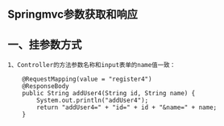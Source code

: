 Springmvc参数获取和响应
----------


一、挂参数方式
-------------------

    1、Controller的方法参数名称和input表单的name值一致：
   
   ```
       @RequestMapping(value = "register4")
       @ResponseBody
       public String addUser4(String id, String name) {
           System.out.println("addUser4");
           return "addUser4=" + "id=" + id + "&name=" + name;
       }
   ```